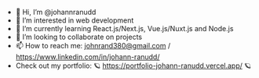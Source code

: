 - 👋 Hi, I’m @johannranudd
- 👀 I’m interested in web development
- 🌱 I’m currently learning React.js/Next.js, Vue.js/Nuxt.js and Node.js
- 💞️ I’m looking to collaborate on projects
- 📫 How to reach me: johnrand380@gmail.com / https://www.linkedin.com/in/johann-ranudd/
- Check out my portfolio: :ringed_planet: https://portfolio-johann-ranudd.vercel.app/  :ringed_planet:

<!---
johannranudd/johannranudd is a ✨ special ✨ repository because its `README.md` (this file) appears on your GitHub profile.
You can click the Preview link to take a look at your changes.
--->
